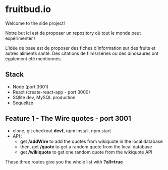 # fruitbud.io

Welcome to the side project!

Notre but ici est de proposer un repository où tout le monde peut expérimenter !

L'idée de base est de proposer des fiches d'information sur des fruits et autres aliments santé. Des citations de films/séries ou des dinosaures ont également été mentionnés.

## Stack
* Node (port 3001)
* React (create-react-app - port 3000)
* SQlite dev, MySQL production
* Sequelize

## Feature 1 - The Wire quotes - port 3001
* clone, git checkout **devf**, npm install, npm start
* API :
  * get **/addWire** to add the quotes from wikiquote in the local database
  * then, get **/quote** to get a random quote from the local database
  * get **/wikiquote** to get one random quote from the wikiquote API
  
These three routes give you the whole list with **?all=true**
